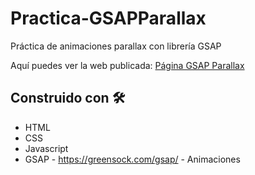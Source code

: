 # Practica-GSAPParallax

Práctica de animaciones parallax con librería GSAP

Aquí puedes ver la web publicada: <a href="https://nickochamorro.github.io/Practica-GSAPParallax/" target="_blank">Página GSAP Parallax</a>

## Construido con 🛠️

* HTML
* CSS
* Javascript
* GSAP - https://greensock.com/gsap/ - Animaciones
